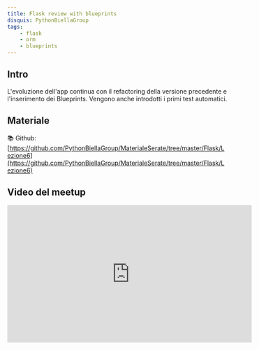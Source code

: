 ```yaml
---
title: Flask review with blueprints
disquis: PythonBiellaGroup
tags:
    - flask
    - orm
    - blueprints
---
```

## Intro

L'evoluzione dell'app continua con il refactoring della versione precedente e l'inserimento dei Blueprints. Vengono anche introdotti i primi test automatici.

## Materiale

📚 Github:
[https://github.com/PythonBiellaGroup/MaterialeSerate/tree/master/Flask/Lezione6](https://github.com/PythonBiellaGroup/MaterialeSerate/tree/master/Flask/Lezione6)

## Video del meetup

<iframe width="560" height="315" src="https://www.youtube.com/embed/LNHedPR4r74?si=w7k6KFBxe7osbRw9" title="YouTube video player" frameborder="0" allow="accelerometer; autoplay; clipboard-write; encrypted-media; gyroscope; picture-in-picture; web-share" allowfullscreen></iframe>